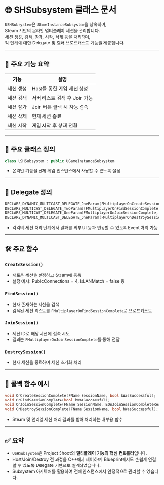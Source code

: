 # 🌐 SHSubsystem 클래스 문서

`USHSubsystem`은 `UGameInstanceSubsystem`을 상속하며,  
Steam 기반의 온라인 멀티플레이 세션을 관리합니다.  
세션 생성, 검색, 참가, 시작, 삭제 등을 처리하며,  
각 단계에 대한 Delegate 및 결과 브로드캐스트 기능을 제공합니다.

---

## 📡 주요 기능 요약

| 기능 | 설명 |
|------|------|
| 세션 생성 | Host를 통한 게임 세션 생성 |
| 세션 검색 | 서버 리스트 검색 후 Join 가능 |
| 세션 참가 | Join 버튼 클릭 시 자동 접속 |
| 세션 삭제 | 현재 세션 종료 |
| 세션 시작 | 게임 시작 후 상태 전환 |

---

## 🧩 주요 클래스 정의

```cpp
class USHSubsystem : public UGameInstanceSubsystem
```

- 온라인 기능을 전체 게임 인스턴스에서 사용할 수 있도록 설정

---

## 📶 Delegate 정의

```cpp
DECLARE_DYNAMIC_MULTICAST_DELEGATE_OneParam(FMultiplayerOnCreateSessionComplete, bool, bWasSuccessful);
DECLARE_MULTICAST_DELEGATE_TwoParams(FMultiplayerOnFindSessionComplete, const TArray<FOnlineSessionSearchResult>&, bool);
DECLARE_MULTICAST_DELEGATE_OneParam(FMultiplayerOnJoinSessionComplete, EOnJoinSessionCompleteResult::Type);
DECLARE_DYNAMIC_MULTICAST_DELEGATE_OneParam(FMultiplayerOnDestroySessionComplete, bool);
```

- 각각의 세션 처리 단계에서 결과를 외부 UI 등과 연동할 수 있도록 Event 처리 가능

---

## 🛠 주요 함수

### `CreateSession()`

- 새로운 세션을 설정하고 Steam에 등록
- 설정 예시: PublicConnections = 4, IsLANMatch = false 등

### `FindSession()`

- 현재 존재하는 세션을 검색
- 검색된 세션 리스트를 `FMultiplayerOnFindSessionComplete`로 브로드캐스트

### `JoinSession()`

- 세션 ID로 해당 세션에 접속 시도
- 결과는 `FMultiplayerOnJoinSessionComplete`를 통해 전달

### `DestroySession()`

- 현재 세션을 종료하며 세션 초기화 처리

---

## 🎯 콜백 함수 예시

```cpp
void OnCreateSessionComplete(FName SessionName, bool bWasSuccessful);
void OnFindSessionComplete(bool bWasSuccessful);
void OnJoinSessionComplete(FName SessionName, EOnJoinSessionCompleteResult::Type Result);
void OnDestroySessionComplete(FName SessionName, bool bWasSuccessful);
```

- Steam 및 언리얼 세션 처리 결과를 받아 처리하는 내부용 함수

---

## ✅ 요약

- `USHSubsystem`은 Project Shoot의 **멀티플레이 기능의 핵심 컨트롤러**입니다.  
- Host/Join/Destroy 전 과정을 C++에서 제어하며, Blueprint에서도 손쉽게 연결할 수 있도록 Delegate 기반으로 설계되었습니다.  
- Subsystem 아키텍처를 활용하여 전체 인스턴스에서 안정적으로 관리할 수 있습니다.
